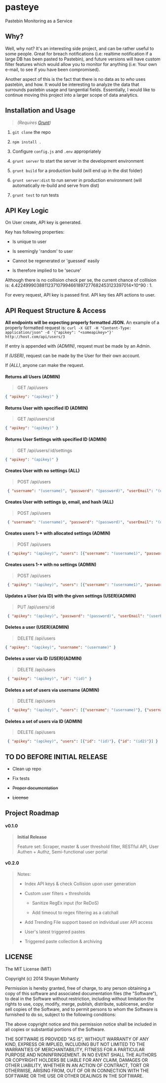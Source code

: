 pasteye
=======

Pastebin Monitoring as a Service

## Why?

Well, why not? It's an interesting side project, and can be rather useful to some people. Great for breach notifications (i.e: realtime notification if a large DB has been pasted to Pastebin), and future versions will have custom filter features which would allow you to monitor for anything (i.e: Your own e-mail, to see if you have been compromised). 

Another aspect of this is the fact that there is no data as to *who* uses pastebin, and how. It would be interesting to analyze the data that surrounds pastebin usage and tangential fields. Essentially, I would like to continue moving this project into a larger scope of data analytics. 

## Installation and Usage

> *(Requires [Grunt](http://gruntjs.com/))*

1. `git clone` the repo

2. `npm install .`

3. Configure `config.js` and `.env` appropriately

4. `grunt server` to start the server in the development environment

5. `grunt build` for a production build (will end up in the dist folder)

6. `grunt server:dist` to run server in production environment (will automatically re-build and serve from dist)

7. `grunt test` to run tests

## API Key Logic

On User create, API key is generated.

Key has following properties:

+ Is unique to user

+ Is seemingly 'random' to user

+ Cannot be regenerated or 'guessed' easily

+ Is therefore implied to be 'secure'

Although there is no collision check per se, the current chance of collision is: 4.4224999038811237107994661897277682453123397014×10^90 : 1.

For every request, API key is passed first. API key ties API actions to user.

## API Request Structure & Access

 **All endpoints will be expecting properly formatted JSON.**
 An example of a properly formatted request is: `curl -X GET -H "Content-Type: application/json" -d '{"apikey": "<someapikey>"}' http://host.com/api/users/3`

 If entry is appended with *(ADMIN)*, request must be made by an Admin. 

 If *(USER)*, request can be made by the User for their own account. 

 If *(ALL)*, anyone can make the request.

#### Returns all Users (ADMIN)

>GET /api/users 
```json
{ "apikey": "(apikey)" }
```


#### Returns User with specified ID (ADMIN)

>GET /api/users/:id
 ```json
 { "apikey": "(apikey)" }
 ```

#### Returns User Settings with specified ID (ADMIN)

>GET /api/users/:id/settings 
```json
{ "apikey": "(apikey)" }
```

#### Creates User with no settings (ALL)

>POST /api/users
```json
 { "username": "(username)", "password": "(password)", "userEmail": "(userEmail)" }
 ```

#### Creates User with settings ip, email, and hash (ALL)

>POST /api/users
```json
 { "username": "(username)", "password": "(password)", "userEmail": "(userEmail)", "ip": "(IP threshold)", "email": "(Email threshold)", "hash": "(Hash threshold)" }
 ```

#### Creates users 1-* with allocated settings (ADMIN)

>POST /api/users
```json
 { "apikey": "(apikey)", "users": [{"username": "(username1)", "password": "(password1)", "userEmail": "(userEmail1)", "ip": "(IP threshold1)", "email": "(Email threshold1)", "hash": "(Hash threshold1)"}, {"username": "(username2)"... "hash": "(Hash threshold2)"}, ...] } 
 ```

#### Creates users 1-* with no settings (ADMIN)

>POST /api/users
```json
 { "apikey": "(apikey)", "users": [{"username": "(username1)", "password": "(password1)", "userEmail": "(userEmail1)"}, {"username": "(username2)"... "userEmail": "(userEmail2)"}, ...] }
 ```

#### Updates a User (via ID) with the given settings (USER)(ADMIN)

>PUT /api/users/:id
```json
 { "apikey": "(apikey)", "password": "(password)", "userEmail": "(userEmail)", "ip": "(IP threshold)", "email": "(Email threshold)", "hash": "(Hash threshold)" }
 ```

#### Deletes a user (USER)(ADMIN)

>DELETE /api/users 
```json
{ "apikey": "(apikey)", "username": "(username)" }
```

#### Deletes a user via ID (USER)(ADMIN)

>DELETE /api/users
```json
 { "apikey": "(apikey)", "id": "(id)" }
 ```

#### Deletes a set of users via username (ADMIN)

>DELETE /api/users
```json
 { "apikey": "(apikey)", "users": [{"username": "(username)"}, {"username": "(username2)"}] }
 ```

#### Deletes a set of users via ID (ADMIN)

>DELETE /api/users
```json
 { "apikey": "(apikey)", "users": [{"id": "(id)"}, {"id": "(id2)"}] }
 ```

## TO DO BEFORE INITIAL RELEASE

+ Clean up repo

+ Fix tests

+ ~~Proper documentation~~

+ ~~License~~


## Project Roadmap

#### v0.1.0

> **Initial Release**
>
> Feature set: Scraper, master & user threshold filter, RESTful API, User Authen + Authz, Semi-functional user portal

#### v0.2.0
> Notes:
>
> + Index API keys & check Collision upon user generation
>
> + Custom user filters + thresholds
>
>   + Sanitize RegEx input (for ReDoS)
>
>   + Add timeout to regex filtering as a catchall
>
> + Add Trending File support based on individual user API access
>
> + User's latest triggered pastes
> 
> + Triggered paste collection & archiving

## LICENSE

The MIT License (MIT)

Copyright (c) 2014 Shayan Mohanty

Permission is hereby granted, free of charge, to any person obtaining a copy
of this software and associated documentation files (the "Software"), to deal
in the Software without restriction, including without limitation the rights
to use, copy, modify, merge, publish, distribute, sublicense, and/or sell
copies of the Software, and to permit persons to whom the Software is
furnished to do so, subject to the following conditions:

The above copyright notice and this permission notice shall be included in all
copies or substantial portions of the Software.

THE SOFTWARE IS PROVIDED "AS IS", WITHOUT WARRANTY OF ANY KIND, EXPRESS OR
IMPLIED, INCLUDING BUT NOT LIMITED TO THE WARRANTIES OF MERCHANTABILITY,
FITNESS FOR A PARTICULAR PURPOSE AND NONINFRINGEMENT. IN NO EVENT SHALL THE
AUTHORS OR COPYRIGHT HOLDERS BE LIABLE FOR ANY CLAIM, DAMAGES OR OTHER
LIABILITY, WHETHER IN AN ACTION OF CONTRACT, TORT OR OTHERWISE, ARISING FROM,
OUT OF OR IN CONNECTION WITH THE SOFTWARE OR THE USE OR OTHER DEALINGS IN THE
SOFTWARE.

